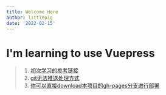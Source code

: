 ```yaml
---
title: Welcome Here
author: littlepig
date: '2022-02-15'
---
```

# I'm learning to use Vuepress

> 1. [初次学习的参考链接](https://zhuanlan.zhihu.com/p/444863193) 
> 2. [git无法推送处理方式](https://blog.csdn.net/ywl470812087/article/details/104459288)
> 3. [你可以直接download本项目的gh-pages分支进行部署](https://github.com/hezygo/lonelybabe.github.io)